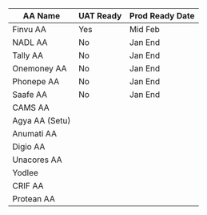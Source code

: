 | AA Name          | UAT Ready | Prod Ready Date |
|------------------|-----------|------------------|
| Finvu AA         | Yes       | Mid Feb          |
| NADL AA          | No        | Jan End          |
| Tally AA         | No        | Jan End          |
| Onemoney AA      | No        | Jan End          |
| Phonepe AA       | No        | Jan End          |
| Saafe AA         | No        | Jan End          |
| CAMS AA          |           |                  |
| Agya AA (Setu)   |           |                  |
| Anumati AA       |           |                  |
| Digio AA         |           |                  |
| Unacores AA      |           |                  |
| Yodlee           |           |                  |
| CRIF AA          |           |                  |
| Protean AA       |           |                  |
